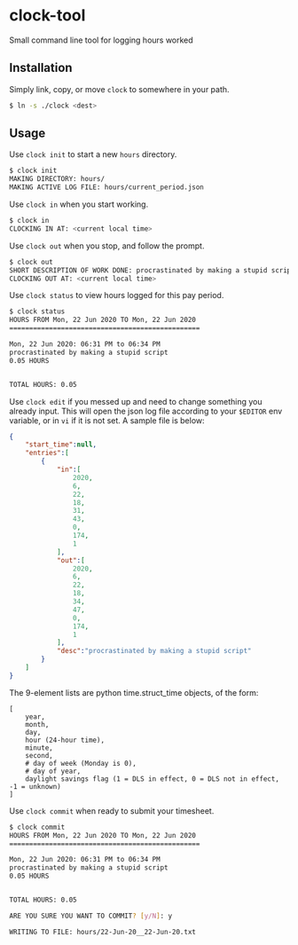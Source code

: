 # clock-tool
Small command line tool for logging hours worked

## Installation

Simply link, copy, or move `clock` to somewhere in your path.

```sh
$ ln -s ./clock <dest>
```

## Usage

Use `clock init` to start a new `hours` directory.

```sh
$ clock init
MAKING DIRECTORY: hours/
MAKING ACTIVE LOG FILE: hours/current_period.json
```
Use `clock in` when you start working.

```sh
$ clock in
CLOCKING IN AT: <current local time>
```

Use `clock out` when you stop, and follow the prompt.

```sh
$ clock out
SHORT DESCRIPTION OF WORK DONE: procrastinated by making a stupid script
CLOCKING OUT AT: <current local time>
```

Use `clock status` to view hours logged for this pay period.

```sh
$ clock status
HOURS FROM Mon, 22 Jun 2020 TO Mon, 22 Jun 2020
================================================

Mon, 22 Jun 2020: 06:31 PM to 06:34 PM
procrastinated by making a stupid script
0.05 HOURS


TOTAL HOURS: 0.05
```

Use `clock edit` if you messed up and need to change something you already input. This will open the json log file according to your `$EDITOR` env variable, or in `vi` if it is not set. A sample file is below:

```json
{
	"start_time":null,
	"entries":[
		{
			"in":[
				2020,
				6,
				22,
				18,
				31,
				43,
				0,
				174,
				1
			],
			"out":[
				2020,
				6,
				22,
				18,
				34,
				47,
				0,
				174,
				1
			],
			"desc":"procrastinated by making a stupid script"
		}
	]
}
```

The 9-element lists are python time.struct_time objects, of the form:

```
[
	year,
	month,
	day,
	hour (24-hour time),
	minute,
	second,
	# day of week (Monday is 0),
	# day of year,
	daylight savings flag (1 = DLS in effect, 0 = DLS not in effect, -1 = unknown)
]
```

Use `clock commit` when ready to submit your timesheet.

```sh
$ clock commit
HOURS FROM Mon, 22 Jun 2020 TO Mon, 22 Jun 2020
================================================

Mon, 22 Jun 2020: 06:31 PM to 06:34 PM
procrastinated by making a stupid script
0.05 HOURS


TOTAL HOURS: 0.05

ARE YOU SURE YOU WANT TO COMMIT? [y/N]: y

WRITING TO FILE: hours/22-Jun-20__22-Jun-20.txt
```


